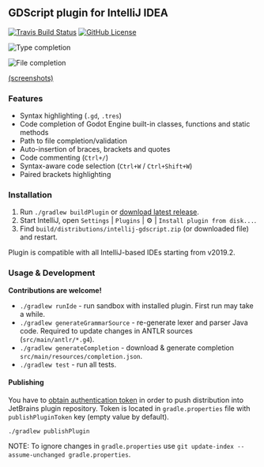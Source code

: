 ## GDScript plugin for IntelliJ IDEA

[![Travis Build Status][build-badge]][build-url] [![GitHub License][license-badge]](license) 

![Type completion](https://i.imgur.com/hhhZFAl.png)

![File completion](https://i.imgur.com/i6u0KAD.png)

[(screenshots)](https://exigow.imgur.com/all)

### Features

* Syntax highlighting (`.gd`, `.tres`) 
* Code completion of Godot Engine built-in classes, functions and static methods
* Path to file completion/validation 
* Auto-insertion of braces, brackets and quotes
* Code commenting (`Ctrl+/`)
* Syntax-aware code selection (`Ctrl+W` / `Ctrl+Shift+W`)
* Paired brackets highlighting

### Installation

1. Run `./gradlew buildPlugin` or [download latest release][plugin-url].
2. Start IntelliJ, open `Settings` | `Plugins` | :gear: | `Install plugin from disk...`.
3. Find `build/distributions/intellij-gdscript.zip` (or downloaded file) and restart.

Plugin is compatible with all IntelliJ-based IDEs starting from v2019.2.

### Usage & Development

**Contributions are welcome!**

* `./gradlew runIde` - run sandbox with installed plugin. First run may take a while.
* `./gradlew generateGrammarSource` - re-generate lexer and parser Java code. Required to update changes in ANTLR sources (`src/main/antlr/*.g4`).
* `./gradlew generateCompletion` - download & generate completion  `src/main/resources/completion.json`.
* `./gradlew test` - run all tests.

#### Publishing

You have to [obtain authentication token][obtain-token] in order to push distribution into JetBrains plugin repository.
Token is located in `gradle.properties` file with `publishPluginToken` key (empty value by default).

```shell script
./gradlew publishPlugin
```

NOTE: To ignore changes in `gradle.properties` use `git update-index --assume-unchanged gradle.properties`.

[obtain-token]: https://www.jetbrains.com/help/hub/Manage-Permanent-Tokens.html
[plugin-url]: https://plugins.jetbrains.com/plugin/13107-godot-gdscript/versions
[build-badge]: https://travis-ci.org/exigow/intellij-gdscript.svg?branch=master
[build-url]: https://travis-ci.org/exigow/intellij-gdscript?branch=master
[license-badge]: https://img.shields.io/github/license/exigow/intellij-gdscript?branch=master
